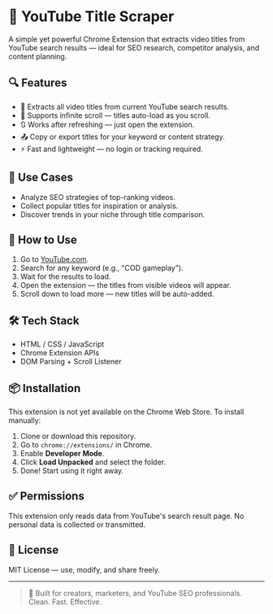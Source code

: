# 🎯 YouTube Title Scraper

A simple yet powerful Chrome Extension that extracts video titles from YouTube search results — ideal for SEO research, competitor analysis, and content planning.

## 🔍 Features

- 📄 Extracts all video titles from current YouTube search results.
- 🔁 Supports infinite scroll — titles auto-load as you scroll.
- 🔃 Works after refreshing — just open the extension.
- 📤 Copy or export titles for your keyword or content strategy.
- ⚡ Fast and lightweight — no login or tracking required.

## 📌 Use Cases

- Analyze SEO strategies of top-ranking videos.
- Collect popular titles for inspiration or analysis.
- Discover trends in your niche through title comparison.

## 🚀 How to Use

1. Go to [YouTube.com](https://www.youtube.com).
2. Search for any keyword (e.g., "COD gameplay").
3. Wait for the results to load.
4. Open the extension — the titles from visible videos will appear.
5. Scroll down to load more — new titles will be auto-added.

## 🛠️ Tech Stack

- HTML / CSS / JavaScript
- Chrome Extension APIs
- DOM Parsing + Scroll Listener

## 📦 Installation

This extension is not yet available on the Chrome Web Store. To install manually:

1. Clone or download this repository.
2. Go to `chrome://extensions/` in Chrome.
3. Enable **Developer Mode**.
4. Click **Load Unpacked** and select the folder.
5. Done! Start using it right away.

## ✅ Permissions

This extension only reads data from YouTube's search result page. No personal data is collected or transmitted.

## 📄 License

MIT License — use, modify, and share freely.

---

> 🔧 Built for creators, marketers, and YouTube SEO professionals.
> Clean. Fast. Effective.

